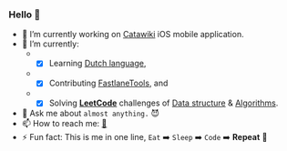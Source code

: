 ### Hello 👋

- 🔭 I’m currently working on [Catawiki](https://www.catawiki.com/) iOS mobile application.
- 🌱 I’m currently: 
    - - [x] Learning [Dutch language](https://en.wikipedia.org/wiki/Dutch_language), 
    - - [x] Contributing [FastlaneTools](https://fastlane.tools/), and 
    - - [x] Solving [**LeetCode**](https://leetcode.com/crazymanish/) challenges of [Data structure](https://en.wikipedia.org/wiki/Data_structure) & [Algorithms](https://en.wikipedia.org/wiki/Algorithm).
- 💬 Ask me about `almost anything.` 😈
- 📫 How to reach me: [📧](mailto:i.am.manish.rathi@gmail.com)
- ⚡ Fun fact: This is me in one line, `Eat` ➡️ `Sleep` ➡️ `Code` ➡️ **Repeat** 🔁
